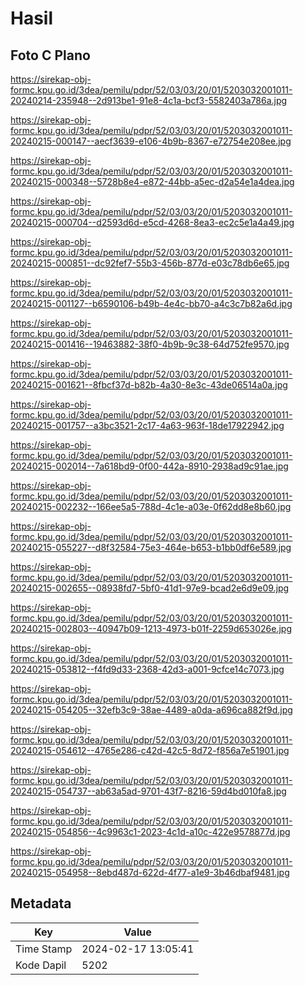# Hasil

## Foto C Plano

https://sirekap-obj-formc.kpu.go.id/3dea/pemilu/pdpr/52/03/03/20/01/5203032001011-20240214-235948--2d913be1-91e8-4c1a-bcf3-5582403a786a.jpg

https://sirekap-obj-formc.kpu.go.id/3dea/pemilu/pdpr/52/03/03/20/01/5203032001011-20240215-000147--aecf3639-e106-4b9b-8367-e72754e208ee.jpg

https://sirekap-obj-formc.kpu.go.id/3dea/pemilu/pdpr/52/03/03/20/01/5203032001011-20240215-000348--5728b8e4-e872-44bb-a5ec-d2a54e1a4dea.jpg

https://sirekap-obj-formc.kpu.go.id/3dea/pemilu/pdpr/52/03/03/20/01/5203032001011-20240215-000704--d2593d6d-e5cd-4268-8ea3-ec2c5e1a4a49.jpg

https://sirekap-obj-formc.kpu.go.id/3dea/pemilu/pdpr/52/03/03/20/01/5203032001011-20240215-000851--dc92fef7-55b3-456b-877d-e03c78db6e65.jpg

https://sirekap-obj-formc.kpu.go.id/3dea/pemilu/pdpr/52/03/03/20/01/5203032001011-20240215-001127--b6590106-b49b-4e4c-bb70-a4c3c7b82a6d.jpg

https://sirekap-obj-formc.kpu.go.id/3dea/pemilu/pdpr/52/03/03/20/01/5203032001011-20240215-001416--19463882-38f0-4b9b-9c38-64d752fe9570.jpg

https://sirekap-obj-formc.kpu.go.id/3dea/pemilu/pdpr/52/03/03/20/01/5203032001011-20240215-001621--8fbcf37d-b82b-4a30-8e3c-43de06514a0a.jpg

https://sirekap-obj-formc.kpu.go.id/3dea/pemilu/pdpr/52/03/03/20/01/5203032001011-20240215-001757--a3bc3521-2c17-4a63-963f-18de17922942.jpg

https://sirekap-obj-formc.kpu.go.id/3dea/pemilu/pdpr/52/03/03/20/01/5203032001011-20240215-002014--7a618bd9-0f00-442a-8910-2938ad9c91ae.jpg

https://sirekap-obj-formc.kpu.go.id/3dea/pemilu/pdpr/52/03/03/20/01/5203032001011-20240215-002232--166ee5a5-788d-4c1e-a03e-0f62dd8e8b60.jpg

https://sirekap-obj-formc.kpu.go.id/3dea/pemilu/pdpr/52/03/03/20/01/5203032001011-20240215-055227--d8f32584-75e3-464e-b653-b1bb0df6e589.jpg

https://sirekap-obj-formc.kpu.go.id/3dea/pemilu/pdpr/52/03/03/20/01/5203032001011-20240215-002655--08938fd7-5bf0-41d1-97e9-bcad2e6d9e09.jpg

https://sirekap-obj-formc.kpu.go.id/3dea/pemilu/pdpr/52/03/03/20/01/5203032001011-20240215-002803--40947b09-1213-4973-b01f-2259d653026e.jpg

https://sirekap-obj-formc.kpu.go.id/3dea/pemilu/pdpr/52/03/03/20/01/5203032001011-20240215-053812--f4fd9d33-2368-42d3-a001-9cfce14c7073.jpg

https://sirekap-obj-formc.kpu.go.id/3dea/pemilu/pdpr/52/03/03/20/01/5203032001011-20240215-054205--32efb3c9-38ae-4489-a0da-a696ca882f9d.jpg

https://sirekap-obj-formc.kpu.go.id/3dea/pemilu/pdpr/52/03/03/20/01/5203032001011-20240215-054612--4765e286-c42d-42c5-8d72-f856a7e51901.jpg

https://sirekap-obj-formc.kpu.go.id/3dea/pemilu/pdpr/52/03/03/20/01/5203032001011-20240215-054737--ab63a5ad-9701-43f7-8216-59d4bd010fa8.jpg

https://sirekap-obj-formc.kpu.go.id/3dea/pemilu/pdpr/52/03/03/20/01/5203032001011-20240215-054856--4c9963c1-2023-4c1d-a10c-422e9578877d.jpg

https://sirekap-obj-formc.kpu.go.id/3dea/pemilu/pdpr/52/03/03/20/01/5203032001011-20240215-054958--8ebd487d-622d-4f77-a1e9-3b46dbaf9481.jpg


## Metadata

| Key        | Value               |
| ---------- | ------------------- |
| Time Stamp | 2024-02-17 13:05:41 |
| Kode Dapil | 5202                |



